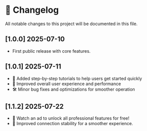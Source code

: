 # 📌 Changelog

All notable changes to this project will be documented in this file.

## [1.0.0]  2025-07-10

- First public release with core features.

## [1.0.1]  2025-07-11
- 📘 Added step-by-step tutorials to help users get started quickly
- 🚀 Improved overall user experience and performance
- 🛠️ Minor bug fixes and optimizations for smoother operation

## [1.1.2] 2025-07-22
- 🎉 Watch an ad to unlock all professional features for free!
- 🔧 Improved connection stability for a smoother experience.
